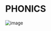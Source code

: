 # PHONICS

![image](https://github.com/user-attachments/assets/6a4dce24-a24b-4f32-842a-554110ead244)
